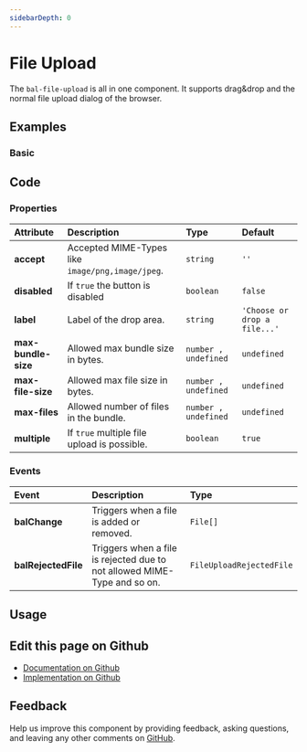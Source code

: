 ```yaml
---
sidebarDepth: 0
---
```


# File Upload


<!-- START: human documentation top -->

The `bal-file-upload` is all in one component. It supports drag&drop and the normal file upload dialog of the browser.

<!-- END: human documentation top -->

<ClientOnly><docs-component-tabs></docs-component-tabs></ClientOnly>


## Examples

### Basic

<ClientOnly><docs-demo-bal-file-upload-48></docs-demo-bal-file-upload-48></ClientOnly>



## Code



### Properties


| Attribute           | Description                                      | Type                 | Default                      |
| :------------------ | :----------------------------------------------- | :------------------- | :--------------------------- |
| **accept**          | Accepted MIME-Types like `image/png,image/jpeg`. | `string`             | `''`                         |
| **disabled**        | If `true` the button is disabled                 | `boolean`            | `false`                      |
| **label**           | Label of the drop area.                          | `string`             | `'Choose or drop a file...'` |
| **max-bundle-size** | Allowed max bundle size in bytes.                | `number , undefined` | `undefined`                  |
| **max-file-size**   | Allowed max file size in bytes.                  | `number , undefined` | `undefined`                  |
| **max-files**       | Allowed number of files in the bundle.           | `number , undefined` | `undefined`                  |
| **multiple**        | If `true` multiple file upload is possible.      | `boolean`            | `true`                       |

### Events


| Event               | Description                                                              | Type                     |
| :------------------ | :----------------------------------------------------------------------- | :----------------------- |
| **balChange**       | Triggers when a file is added or removed.                                | `File[]`                 |
| **balRejectedFile** | Triggers when a file is rejected due to not allowed MIME-Type and so on. | `FileUploadRejectedFile` |


## Usage

<!-- START: human documentation usage -->

<!-- END: human documentation usage -->



## Edit this page on Github

* [Documentation on Github](https://github.com/baloise/design-system/blob/master/docs/src/components/components/bal-file-upload.md)
* [Implementation on Github](https://github.com/baloise/design-system/blob/master/packages/components/src/components/bal-file-upload)

## Feedback

Help us improve this component by providing feedback, asking questions, and leaving any other comments on [GitHub](https://github.com/baloise/design-system/issues/new).


<ClientOnly>
  <docs-component-script tag="balFileUpload"></docs-component-script>
</ClientOnly>
